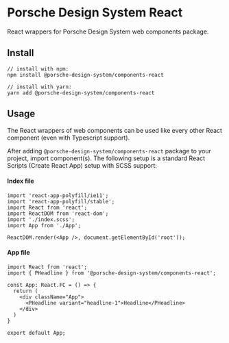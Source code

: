 # Porsche Design System React
React wrappers for Porsche Design System web components package.  

## Install
```
// install with npm:
npm install @porsche-design-system/components-react

// install with yarn:
yarn add @porsche-design-system/components-react
``` 

## Usage
The React wrappers of web components can be used like every other React component (even with Typescript support). 

After adding `@porsche-design-system/components-react` package to your project, import component(s).
The following setup is a standard React Scripts (Create React App) setup with SCSS support:

#### Index file
``` 
import 'react-app-polyfill/ie11';
import 'react-app-polyfill/stable';
import React from 'react';
import ReactDOM from 'react-dom';
import './index.scss';
import App from './App';

ReactDOM.render(<App />, document.getElementById('root'));

``` 

#### App file
``` 
import React from 'react';
import { PHeadline } from '@porsche-design-system/components-react';

const App: React.FC = () => {
  return (
    <div className="App">
      <PHeadline variant="headline-1">Headline</PHeadline>
    </div>
  )
}

export default App;
```